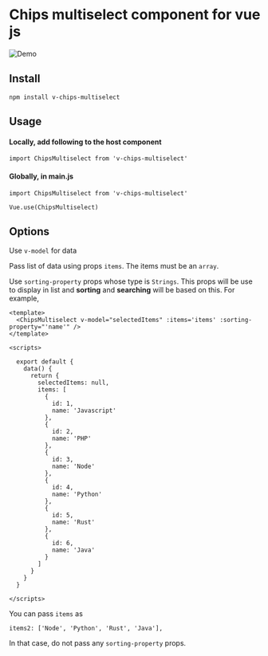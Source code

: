 # Chips multiselect component for vue js

![Demo](https://media.giphy.com/media/cmZUSPkI1J3fTn3PDg/giphy.gif)

## Install
```
npm install v-chips-multiselect
```

## Usage
#### Locally, add following to the host component
```
import ChipsMultiselect from 'v-chips-multiselect'
```
#### Globally, in main.js
```
import ChipsMultiselect from 'v-chips-multiselect'

Vue.use(ChipsMultiselect)
```

## Options

Use ```v-model``` for data

Pass list of data using props ```items```. The items must be an ```array```.

Use ```sorting-property``` props whose type is ```Strings```. This props will be use to display in list and **sorting** and **searching** will be based on this. For example, 

```
<template>
  <ChipsMultiselect v-model="selectedItems" :items='items' :sorting-property="'name'" />
</template>
```

```
<scripts>

  export default {
    data() {
      return {
        selectedItems: null,
        items: [
          {
            id: 1,
            name: 'Javascript'
          },
          {
            id: 2,
            name: 'PHP'
          },
          {
            id: 3,
            name: 'Node'
          },
          {
            id: 4,
            name: 'Python'
          },
          {
            id: 5,
            name: 'Rust'
          },
          {
            id: 6,
            name: 'Java'
          }
        ]
      }
    }
  }

</scripts>

```

You can pass ```items``` as 

```
items2: ['Node', 'Python', 'Rust', 'Java'],
```

In that case, do not pass any ```sorting-property``` props.

